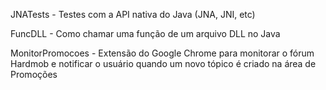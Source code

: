 JNATests - Testes com a API nativa do Java (JNA, JNI, etc)

FuncDLL - Como chamar uma função de um arquivo DLL no Java

MonitorPromocoes - Extensão do Google Chrome para monitorar o fórum Hardmob e notificar o usuário quando um novo tópico é criado na área de Promoções
